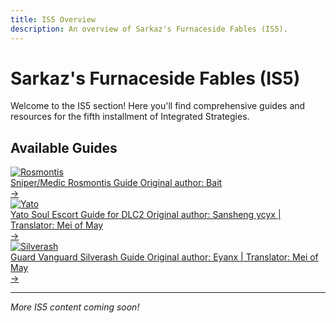 ```yaml
---
title: IS5 Overview
description: An overview of Sarkaz's Furnaceside Fables (IS5).
---
```


# Sarkaz's Furnaceside Fables (IS5)

Welcome to the IS5 section! Here you'll find comprehensive guides and resources for the fifth installment of Integrated Strategies.

## Available Guides

<div class="guide-button-container">
  <a href="/is5-sarkaz/sniper-med-rosmontis/" class="guide-button">
    <div class="button-image">
      <img src="/guides/is5-sarkaz/sniper-med-rosmontis/rosmontis-avatar.webp" alt="Rosmontis" class="operator-avatar" />
    </div>
    <div class="button-content">
      <span class="button-title">Sniper/Medic Rosmontis Guide</span>
      <span class="button-subtitle">Original author: Bait</span>
    </div>
    <div class="button-arrow">→</div>
  </a>
</div>

<div class="guide-button-container">
  <a href="/is5-sarkaz/yato-soul-escort-guide/" class="guide-button">
    <div class="button-image">
      <img src="/guides/is5-sarkaz/yato-soul-escort-guide/yato-avatar.webp" alt="Yato" class="operator-avatar" />
    </div>
    <div class="button-content">
      <span class="button-title">Yato Soul Escort Guide for DLC2</span>
      <span class="button-subtitle">Original author: Sansheng ycyx | Translator: Mei of May</span>
    </div>
    <div class="button-arrow">→</div>
  </a>
</div>

<div class="guide-button-container">
  <a href="/is5-sarkaz/guard-vanguard-silverash/" class="guide-button">
    <div class="button-image">
      <img src="/guides/is5-sarkaz/guard-vanguard-silverash/silverash-avatar.webp" alt="Silverash" class="operator-avatar" />
    </div>
    <div class="button-content">
      <span class="button-title">Guard Vanguard Silverash Guide</span>
      <span class="button-subtitle">Original author: Eyanx | Translator: Mei of May</span>
    </div>
    <div class="button-arrow">→</div>
  </a>
</div>

---

*More IS5 content coming soon!*